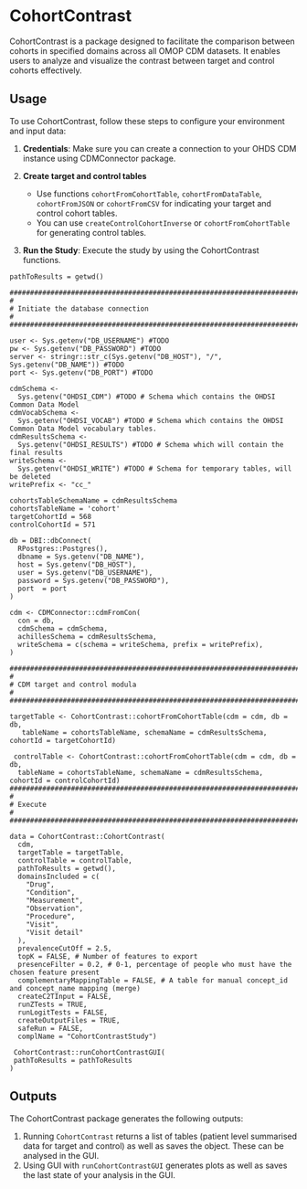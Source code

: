 # CohortContrast

CohortContrast is a package designed to facilitate the comparison between cohorts in specified domains across all OMOP CDM datasets. It enables users to analyze and visualize the contrast between target and control cohorts effectively.

## Usage

To use CohortContrast, follow these steps to configure your environment and input data:

1. **Credentials**: Make sure you can create a connection to your OHDS CDM instance using CDMConnector package.

2. **Create target and control tables** 
    - Use functions `cohortFromCohortTable`, `cohortFromDataTable`, `cohortFromJSON` or `cohortFromCSV` for indicating your target and control cohort tables.
    - You can use `createControlCohortInverse` or `cohortFromCohortTable` for generating control tables.

3. **Run the Study**: Execute the study by using the CohortContrast functions.
```
pathToResults = getwd()

################################################################################
#
# Initiate the database connection
#
#################################################################################

user <- Sys.getenv("DB_USERNAME") #TODO
pw <- Sys.getenv("DB_PASSWORD") #TODO
server <- stringr::str_c(Sys.getenv("DB_HOST"), "/", Sys.getenv("DB_NAME")) #TODO
port <- Sys.getenv("DB_PORT") #TODO

cdmSchema <-
  Sys.getenv("OHDSI_CDM") #TODO # Schema which contains the OHDSI Common Data Model
cdmVocabSchema <-
  Sys.getenv("OHDSI_VOCAB") #TODO # Schema which contains the OHDSI Common Data Model vocabulary tables.
cdmResultsSchema <-
  Sys.getenv("OHDSI_RESULTS") #TODO # Schema which will contain the final results
writeSchema <-
  Sys.getenv("OHDSI_WRITE") #TODO # Schema for temporary tables, will be deleted
writePrefix <- "cc_"

cohortsTableSchemaName = cdmResultsSchema
cohortsTableName = 'cohort'
targetCohortId = 568
controlCohortId = 571

db = DBI::dbConnect(
  RPostgres::Postgres(),
  dbname = Sys.getenv("DB_NAME"),
  host = Sys.getenv("DB_HOST"),
  user = Sys.getenv("DB_USERNAME"),
  password = Sys.getenv("DB_PASSWORD"),
  port  = port
)

cdm <- CDMConnector::cdmFromCon(
  con = db,
  cdmSchema = cdmSchema,
  achillesSchema = cdmResultsSchema,
  writeSchema = c(schema = writeSchema, prefix = writePrefix),
)

################################################################################
#
# CDM target and control modula
#
################################################################################

targetTable <- CohortContrast::cohortFromCohortTable(cdm = cdm, db = db,
   tableName = cohortsTableName, schemaName = cdmResultsSchema, cohortId = targetCohortId)
   
 controlTable <- CohortContrast::cohortFromCohortTable(cdm = cdm, db = db,
  tableName = cohortsTableName, schemaName = cdmResultsSchema, cohortId = controlCohortId)
################################################################################
#
# Execute
#
################################################################################

data = CohortContrast::CohortContrast(
  cdm,
  targetTable = targetTable,
  controlTable = controlTable,
  pathToResults = getwd(),
  domainsIncluded = c(
    "Drug",
    "Condition",
    "Measurement",
    "Observation",
    "Procedure",
    "Visit",
    "Visit detail"
  ),
  prevalenceCutOff = 2.5,
  topK = FALSE, # Number of features to export
  presenceFilter = 0.2, # 0-1, percentage of people who must have the chosen feature present
  complementaryMappingTable = FALSE, # A table for manual concept_id and concept_name mapping (merge)
  createC2TInput = FALSE,
  runZTests = TRUE,
  runLogitTests = FALSE,
  createOutputFiles = TRUE,
  safeRun = FALSE,
  complName = "CohortContrastStudy")
  
 CohortContrast::runCohortContrastGUI(
 pathToResults = pathToResults
)
 ```

## Outputs

The CohortContrast package generates the following outputs:

1. Running `CohortContrast` returns a list of tables (patient level summarised data for target and control) as well as saves the object. These can be analysed in the GUI.
2. Using GUI with `runCohortContrastGUI` generates plots as well as saves the last state of your analysis in the GUI.

